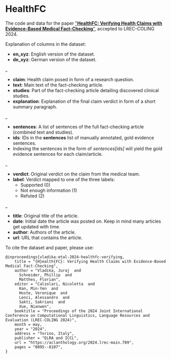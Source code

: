 # HealthFC
The code and data for the paper ["**HealthFC: Verifying Health Claims with Evidence-Based Medical Fact-Checking**"](https://aclanthology.org/2024.lrec-main.709/), accepted to LREC-COLING 2024. 


Explanation of columns in the dataset:

- **en_xyz**: English version of the dataset.
- **de_xyz**: German version of the dataset.

  
 _
- **claim**: Health claim posed in form of a research question.
- **text**: Main text of the fact-checking article.
- **studies**: Part of the fact-checking article detailing discovered clinical studies.
- **explanation**: Explanation of the final claim verdict in form of a short summary paragraph.

_
- **sentences**: A list of sentences of the full fact-checking article (combined text and studies).
- **ids**: IDs in the **sentences** list of manually annotated, gold evidence sentences.
- Indexing the sentences in the form of _sentences[ids]_ will yield the gold evidence sentences for each claim/article.

_
- **verdict**: Original verdict on the claim from the medical team.
- **label**: Verdict mapped to one of the three labels:
  -  Supported (0)
  -  Not enough information (1)
  -  Refuted (2)

_
- **title**: Original title of the article.
- **date**: Initial date the article was posted on. Keep in mind many articles get updated with time.
- **author**: Authors of the article.
- **url**: URL that contains the article.


To cite the dataset and paper, please use:
```
@inproceedings{vladika-etal-2024-healthfc-verifying,
    title = "{H}ealth{FC}: Verifying Health Claims with Evidence-Based Medical Fact-Checking",
    author = "Vladika, Juraj  and
      Schneider, Phillip  and
      Matthes, Florian",
    editor = "Calzolari, Nicoletta  and
      Kan, Min-Yen  and
      Hoste, Veronique  and
      Lenci, Alessandro  and
      Sakti, Sakriani  and
      Xue, Nianwen",
    booktitle = "Proceedings of the 2024 Joint International Conference on Computational Linguistics, Language Resources and Evaluation (LREC-COLING 2024)",
    month = may,
    year = "2024",
    address = "Torino, Italy",
    publisher = "ELRA and ICCL",
    url = "https://aclanthology.org/2024.lrec-main.709",
    pages = "8095--8107",
}
```
